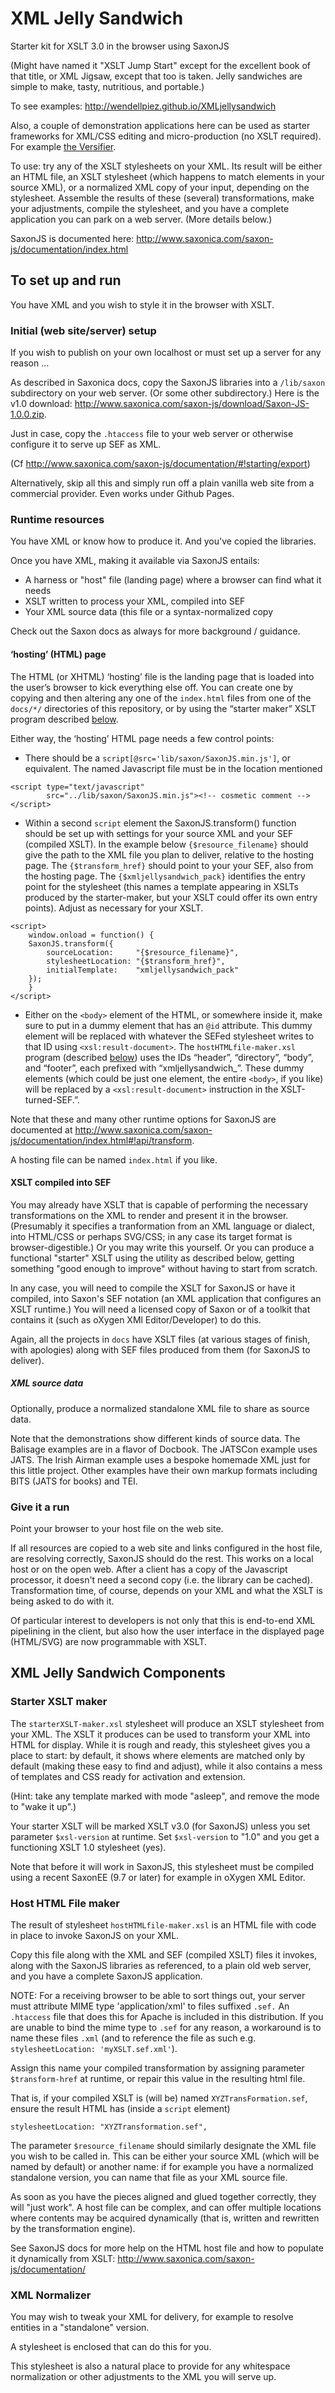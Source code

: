 # XML Jelly Sandwich

Starter kit for XSLT 3.0 in the browser using SaxonJS

(Might have named it "XSLT Jump Start" except for the excellent book of that title, or XML Jigsaw, except that too is taken. Jelly sandwiches are simple to make, tasty, nutritious, and portable.)

To see examples: http://wendellpiez.github.io/XMLjellysandwich

Also, a couple of demonstration applications here can be used as starter frameworks for XML/CSS editing and micro-production (no XSLT required). For example 
[the Versifier](https://github.com/wendellpiez/XMLjellysandwich/tree/master/docs/Versifier).

To use: try any of the XSLT stylesheets on your XML. Its result will be either an HTML file, an XSLT stylesheet (which happens to match elements in your source XML), or a normalized XML copy of your input, depending on the stylesheet. Assemble the results of these (several) transformations, make your adjustments, compile the stylesheet, and you have a complete application you can park on a web server. (More details below.)

SaxonJS is documented here: http://www.saxonica.com/saxon-js/documentation/index.html

## To set up and run

You have XML and you wish to style it in the browser with XSLT.

### Initial (web site/server) setup

If you wish to publish on your own localhost or must set up a server for any reason ...

As described in Saxonica docs, copy the SaxonJS libraries into a `/lib/saxon` subdirectory on your web server. (Or some other subdirectory.) Here is the v1.0 download: http://www.saxonica.com/saxon-js/download/Saxon-JS-1.0.0.zip.

Just in case, copy the `.htaccess` file to your web server or otherwise configure it to serve up SEF as XML.

(Cf http://www.saxonica.com/saxon-js/documentation/#!starting/export)

Alternatively, skip all this and simply run off a plain vanilla web site from a commercial provider. Even works under Github Pages.

### Runtime resources

You have XML or know how to produce it. And you've copied the libraries.

Once you have XML, making it available via SaxonJS entails:

* A harness or "host" file (landing page) where a browser can find what it needs
* XSLT written to process your XML, compiled into SEF
* Your XML source data (this file or a syntax-normalized copy

Check out the Saxon docs as always for more background / guidance.

#### ‘hosting’ (HTML) page

The HTML (or XHTML) ‘hosting’ file is the landing page that is loaded into the user’s browser to kick everything else off. You can create one by copying and then altering any one of the `index.html` files from one of the `docs/*/` directories of this repository, or by using the “starter maker” XSLT program described [below](#starter-xslt-maker).

Either way, the ‘hosting’ HTML page needs a few control points:

- There should be a `script[@src='lib/saxon/SaxonJS.min.js']`, or equivalent. The named Javascript file must be in the location mentioned

```
<script type="text/javascript"
        src="../lib/saxon/SaxonJS.min.js"><!-- cosmetic comment --></script>
```

- Within a second `script` element the SaxonJS.transform() function should be set up with settings for your source XML and your SEF (compiled XSLT).  In the example below `{$resource_filename}` should give the path to the XML file you plan to deliver, relative to the hosting page. The `{$transform_href}` should point to your your SEF, also from the hosting page. The `{$xmljellysandwich_pack}` identifies the entry point for the stylesheet (this names a template appearing in XSLTs produced by the starter-maker, but your XSLT could offer its own entry points). Adjust as necessary for your XSLT.

```
<script>
    window.onload = function() {
    SaxonJS.transform({
        sourceLocation:     "{$resource_filename}",
        stylesheetLocation: "{$transform_href}",
        initialTemplate:    "xmljellysandwich_pack"
    });
    }     
</script>
```

 - Either on the `<body>` element of the HTML, or somewhere inside it, make sure to put in a dummy element that has an `@id` attribute. This dummy element will be replaced with whatever the SEFed stylesheet writes to that ID using `<xsl:result-document>`. The `hostHTMLfile-maker.xsl` program (described [below](#host-html-file-maker)) uses the IDs “header”, “directory”, “body”, and “footer”, each prefixed with “xmljellysandwich_”.  These dummy elements (which could be just one element, the entire `<body>`, if you like) will be replaced by a `<xsl:result-document>` instruction in the XSLT-turned-SEF.”.

Note that these and many other runtime options for SaxonJS are documented at http://www.saxonica.com/saxon-js/documentation/index.html#!api/transform.

A hosting file can be named `index.html` if you like.

#### XSLT compiled into SEF

You may already have XSLT that is capable of performing the necessary transformations on the XML to render and present it in the browser. (Presumably it specifies a tranformation from an XML language or dialect, into HTML/CSS or perhaps SVG/CSS; in any case its target format is browser-digestible.) Or you may write this yourself. Or you can produce a functional "starter" XSLT using the utility as described below, getting something "good enough to improve" without having to start from scratch.

In any case, you will need to compile the XSLT for SaxonJS or have it compiled, into Saxon's SEF notation (an XML application that configures an XSLT runtime.) You will need a licensed copy of Saxon or of a toolkit that contains it (such as oXygen XMl Editor/Developer) to do this.

Again, all the projects in `docs` have XSLT files (at various stages of finish, with apologies) along with SEF files produced from them (for SaxonJS to deliver).

##### XML source data

Optionally, produce a normalized standalone XML file to share as source data.

Note that the demonstrations show different kinds of source data. The Balisage examples are in a flavor of Docbook. The JATSCon example uses JATS. The Irish Airman example uses a bespoke homemade XML just for this little project. Other examples have their own markup formats including BITS (JATS for books) and TEI.

### Give it a run

Point your browser to your host file on the web site.
 
If all resources are copied to a web site and links configured in the host file, are resolving correctly, SaxonJS should do the rest. This works on a local host or on the open web. After a client has a copy of the Javascript processor, it doesn't need a second copy (i.e. the library can be cached). Transformation time, of course, depends on your XML and what the XSLT is being asked to do with it.

Of particular interest to developers is not only that this is end-to-end XML pipelining in the client, but also how the user interface in the displayed page (HTML/SVG) are now programmable with XSLT.

## XML Jelly Sandwich Components

### Starter XSLT maker

The `starterXSLT-maker.xsl` stylesheet will produce an XSLT stylesheet from your XML. The XSLT it produces can be used to transform your XML into HTML for display. While it is rough and ready, this stylesheet gives you a place to start: by default, it shows where elements are matched only by default (making these easy to find and adjust), while it also contains a mess of templates and CSS ready for activation and extension.

(Hint: take any template marked with mode "asleep", and remove the mode to "wake it up".)

Your starter XSLT will be marked XSLT v3.0 (for SaxonJS) unless you set parameter `$xsl-version` at runtime. Set `$xsl-version` to "1.0" and you get a functioning XSLT 1.0 stylesheet (yes).

Note that before it will work in SaxonJS, this stylesheet must be compiled using a recent SaxonEE (9.7 or later) for example in oXygen XML Editor.

### Host HTML File maker

The result of stylesheet `hostHTMLfile-maker.xsl` is an HTML file with code in place to invoke SaxonJS on your XML.

Copy this file along with the XML and SEF (compiled XSLT) files it invokes, along with the SaxonJS libraries as referenced, to a plain old web server, and you have a complete SaxonJS application.

NOTE: For a receiving browser to be able to sort things out, your server must attribute MIME type 'application/xml' to files suffixed `.sef.` An `.htaccess` file that does this for Apache is included in this distribution. If you are unable to bind the mime type to `.sef` for any reason, a workaround is to name these files `.xml` (and to reference the file as such e.g. `stylesheetLocation: 'myXSLT.sef.xml'`).

Assign this name your compiled transformation by assigning parameter `$transform-href` at runtime, or repair this value in the resulting html file.

That is, if your compiled XSLT is (will be) named `XYZTransFormation.sef`, ensure the result HTML has (inside a `script` element)

```
stylesheetLocation: "XYZTransformation.sef",
```

The parameter `$resource_filename` should similarly designate the XML file you wish to be called in. This can be either your source XML (which will be named by default) or another name: if for example you have a normalized standalone version, you can name that file as your XML source file.

As soon as you have the pieces aligned and glued together correctly, they will "just work". A host file can be complex, and can offer multiple locations where contents may be acquired dynamically (that is, written and rewritten by the transformation engine).

See SaxonJS docs for more help on the HTML host file and how to populate it dynamically from XSLT: http://www.saxonica.com/saxon-js/documentation/

### XML Normalizer

You may wish to tweak your XML for delivery, for example to resolve entities in a "standalone" version.

A stylesheet is enclosed that can do this for you.

This stylesheet is also a natural place to provide for any whitespace normalization or other adjustments to the XML you will serve up.


